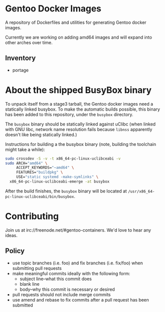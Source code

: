 # Gentoo Docker Images

A repository of Dockerfiles and utilities for generating Gentoo docker images.

Currently we are working on adding amd64 images and will expand into other
arches over time.

## Inventory

* portage

# About the shipped BusyBox binary

To unpack itself from a stage3 tarball, the Gentoo docker images need a
statically linked busybox. To make the automatic builds possible, this binary
has been added to this repository, under the `busybox` directory.

The `busybox` binary should be statically linked against uClibc (when linked
with GNU libc, network name resolution fails because `libnss` apparently
doesn't like being statically linked.)

Instructions for building a the busybox binary (note, building the toolchain
might take a while):

```bash
sudo crossdev -S -v -t x86_64-pc-linux-uclibceabi -v
sudo ARCH="amd64" \
     ACCEPT_KEYWORDS="~amd64" \
     FEATURES="buildpkg" \
     USE="static systemd -make-symlinks" \
  x86_64-pc-linux-uclibceabi-emerge -at busybox
```

After the build finishes, the `busybox` binary will be located at
`/usr/x86_64-pc-linux-uclibceabi/bin/busybox`.

# Contributing

Join us at irc://freenode.net/#gentoo-containers.  We'd love to hear any ideas.

## Policy

* use topic branches (i.e. foo) and fix branches (i.e. fix/foo) when submitting
  pull requests
* make meaningful commits ideally with the following form:
  * subject line–what this commit does
  * blank line
  * body–why this commit is necessary or desired
* pull requests should not include merge commits
* use amend and rebase to fix commits after a pull request has been submitted
